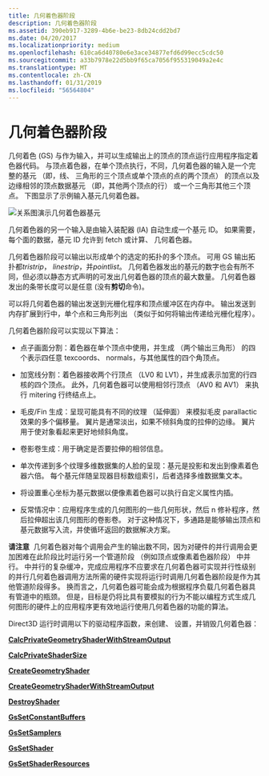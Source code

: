 ```yaml
---
title: 几何着色器阶段
description: 几何着色器阶段
ms.assetid: 390eb917-3289-4b6e-be23-8db24cdd2bd7
ms.date: 04/20/2017
ms.localizationpriority: medium
ms.openlocfilehash: 610ca6d40780e6e3ace34877efd6d99ecc5cdc50
ms.sourcegitcommit: a33b7978e22d5bb9f65ca7056f955319049a2e4c
ms.translationtype: MT
ms.contentlocale: zh-CN
ms.lasthandoff: 01/31/2019
ms.locfileid: "56564804"
---
```

# <a name="geometry-shader-stage"></a>几何着色器阶段


几何着色 (GS) 与作为输入，并可以生成输出上的顶点的顶点运行应用程序指定着色器代码。 与顶点着色器，在单个顶点执行，不同，几何着色器的输入是一个完整的基元 （即，线、 三角形的三个顶点或单个顶点的点的两个顶点） 的顶点以及边缘相邻的顶点数据基元 （即，其他两个顶点的行） 或一个三角形其他三个顶点。 下图显示了示例输入基元几何着色器。

![关系图演示几何着色器基元](images/geoshade.png)

几何着色器的另一个输入是由输入装配器 (IA) 自动生成一个基元 ID。 如果需要，每个面的数据，基元 ID 允许到 fetch 或计算、 几何着色器。

几何着色器阶段可以输出以形成单个的选定的拓扑的多个顶点。 可用 GS 输出拓扑都*tristrip*， *linestrip*，并*pointlist*。 几何着色器发出的基元的数字也会有所不同，但必须以静态方式声明的可发出几何着色器的顶点的最大数量。 几何着色器发出的条带长度可以是任意 (没有**剪切**命令)。

可以将几何着色器的输出发送到光栅化程序和顶点缓冲区在内存中。 输出发送到内存扩展到行中，单个点和三角形列出 （类似于如何将输出传递给光栅化程序）。

几何着色器阶段可以实现以下算法：

-   点子画面分割：着色器在单个顶点中使用，并生成 （两个输出三角形） 的四个表示四任意 texcoords、 normals，与其他属性的四个角顶点。

-   加宽线分割：着色器接收两个行顶点 （LV0 和 LV1），并生成表示加宽的行四核的四个顶点。 此外，几何着色器可以使用相邻行顶点 （AV0 和 AV1） 来执行 mitering 行终结点上。

-   毛皮/Fin 生成：呈现可能具有不同的纹理 （延伸面） 来模拟毛皮 parallactic 效果的多个偏移量。 翼片是通常淡出，如果不倾斜角度的拉伸的边缘。 翼片用于使对象看起来更好地倾斜角度。

-   卷影卷生成：用于确定是否要拉伸的相邻信息。

-   单次传递到多个纹理多维数据集的人脸的呈现：基元是投影和发出到像素着色器六倍。 每个基元伴随呈现器目标数组索引，后者选择多维数据集文本。

-   将设置重心坐标为基元数据以便像素着色器可以执行自定义属性内插。

-   反常情况中：应用程序生成的几何图形的一些几何形状，然后 n 修补程序，然后拉伸超出该几何图形的卷影卷。 对于这种情况下，多通路是能够输出顶点和基元数据写入流，并使循环返回的数据解决方案。

**请注意**  几何着色器对每个调用会产生的输出数不同，因为对硬件的并行调用会更加困难在此阶段比时运行另一个管道阶段 （例如顶点或像素着色器阶段） 中并行。 中并行的复杂缓冲，完成应用程序不应要求在几何着色器可实现并行性级别的并行几何着色器调用方法所需的硬件实现将运行时调用几何着色器阶段是作为其他管道阶段得多。 换而言之，几何着色器可能会成为根据程序负载几何着色器具有管道中的瓶颈。 但是，目标是仍将比具有要模拟的行为不能以编程方式生成几何图形的硬件上的应用程序更有效地运行使用几何着色器的功能的算法。

 

Direct3D 运行时调用以下的驱动程序函数，来创建、 设置，并销毁几何着色器：

[**CalcPrivateGeometryShaderWithStreamOutput**](https://msdn.microsoft.com/library/windows/hardware/ff538291)

[**CalcPrivateShaderSize**](https://msdn.microsoft.com/library/windows/hardware/ff538315)

[**CreateGeometryShader**](https://msdn.microsoft.com/library/windows/hardware/ff540648)

[**CreateGeometryShaderWithStreamOutput**](https://msdn.microsoft.com/library/windows/hardware/ff540650)

[**DestroyShader**](https://msdn.microsoft.com/library/windows/hardware/ff552805)

[**GsSetConstantBuffers**](https://msdn.microsoft.com/library/windows/hardware/ff566848)

[**GsSetSamplers**](https://msdn.microsoft.com/library/windows/hardware/ff566853)

[**GsSetShader**](https://msdn.microsoft.com/library/windows/hardware/ff566855)

[**GsSetShaderResources**](https://msdn.microsoft.com/library/windows/hardware/ff566860)

 

 





